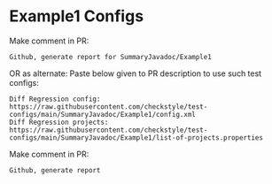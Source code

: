# Example1 Configs
Make comment in PR:
```
Github, generate report for SummaryJavadoc/Example1
```
OR as alternate:
Paste below given to PR description to use such test configs:
```
Diff Regression config: https://raw.githubusercontent.com/checkstyle/test-configs/main/SummaryJavadoc/Example1/config.xml
Diff Regression projects: https://raw.githubusercontent.com/checkstyle/test-configs/main/SummaryJavadoc/Example1/list-of-projects.properties
```
Make comment in PR:
```
Github, generate report
```
